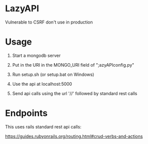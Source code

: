 # LazyAPI


Vulnerable to CSRF don't use in production


# Usage

1. Start a mongodb server

2. Put in the URI in the MONGO_URI field of ";azyAPIconfig.py"

3. Run setup.sh (or setup.bat on Windows)

4. Use the api at localhost:5000

5. Send api calls using the url '/<project>/<type>' followed by standard rest calls


# Endpoints

This uses rails standard rest api calls:

https://guides.rubyonrails.org/routing.html#crud-verbs-and-actions
